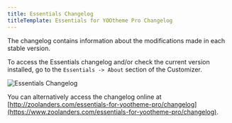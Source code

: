 ```yaml
---
title: Essentials Changelog
titleTemplate: Essentials for YOOtheme Pro Changelog
---
```


The changelog contains information about the modifications made in each stable version.

To access the Essentials changelog and/or check the current version installed, go to the `Essentials -> About` section of the Customizer.

![Essentials Changelog](/assets/ytp/essentials-changelog.gif)

You can alternatively access the changelog online at [http://zoolanders.com/essentials-for-yootheme-pro/changelog](https://www.zoolanders.com/essentials-for-yootheme-pro/changelog).
